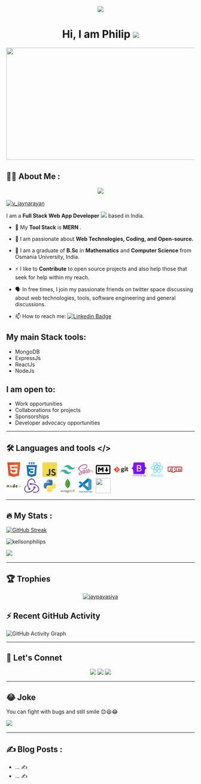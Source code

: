 <div id="header" align="center">
  <img src="https://media.giphy.com/media/M9gbBd9nbDrOTu1Mqx/giphy.gif" width="100"/>
</div>

<!---<div id="badges" align="center">
  <a href="https://www.linkedin.com/in/orji-philip-a3579b128/">
    <img src="https://img.shields.io/badge/LinkedIn-blue?style=for-the-badge&logo=linkedin&logoColor=white" alt="LinkedIn Badge"/>
  </a>
  <a href="https://www.instagram.com/tech_phills/">
    <img src="https://img.shields.io/badge/InstaGram-coral?style=for-the-badge&logo=instagram&logoColor=white" alt="Instagram Badge"/>
  </a>
  <a href="https://twitter.com/kellsonphilips">
    <img src="https://img.shields.io/badge/Twitter-blue?style=for-the-badge&logo=twitter&logoColor=white" alt="Twitter Badge"/>
  </a>
</div> --->

<h1 align="center">
  Hi, I am Philip 
  <img src="https://media.giphy.com/media/hvRJCLFzcasrR4ia7z/giphy.gif" width="90"/>
</h1>


<div align="center">
  <img src="https://media.giphy.com/media/dWesBcTLavkZuG35MI/giphy.gif" width="600" height="300"/>
</div>


## :man_technologist: About Me :

<p align="center">
  <a href="https://github.com/jaypavasiya"><img src="https://readme-typing-svg.herokuapp.com?duration=3000&lines=I+am+Philip+Orji%20|+🤓🤝;Full%20Stack+Developer;MongoDB|+ExpressJs|+ReacJs|+NodeJs;Always+Ready+to+learn!;Tech+Enthusiast|+Funtionality+Inquisitive;Content%20Creator%20|+Blogging+in%20progress;Developers+Startup+Advocate&center=true&width=500&height=50"></a>
</p>

<p align="left"> <a href="https://twitter.com/intent/follow?screen_name=kellsonphilips" target="blank"><img src="https://img.shields.io/twitter/follow/kellsonphilips?logo=twitter&style=for-the-badge" alt="v_jaynarayan" /></a> </p>


I am a **Full Stack Web App Developer** <img src="https://media.giphy.com/media/WUlplcMpOCEmTGBtBW/giphy.gif" width="30"> based in India.

  - :telescope: My **Tool Stack** is **MERN** .
  
  - :seedling: I am passionate about **Web Technologies, Coding, and Open-source.** 
  
  - :school: I am a graduate of **B.Sc** in **Mathematics** and **Computer Science** from Osmania University, India. 
  
  - :zap: I like to **Contribute** to open source projects and also help those that seek for help within my reach. 
  
  - :speaking_head: In free times, I join my passionate friends on twitter space discussing about web technologies, tools, software engineering and general discussions.

<!--- <div align="right" > <a href="https://app.daily.dev/Phillips"><img src="https://api.daily.dev/devcards/d6eb72ba60474f9785f589a67f06639c.png?r=waj" width="400" alt="Orji Philip Kelechukwu's Dev Card"/></a> </div> -->
  
  - :mailbox: How to reach me: [![Linkedin Badge](https://img.shields.io/badge/-Philip.O-blue?style=flat&logo=Linkedin&logoColor=white)](https://www.linkedin.com/in/orji-philip-a3579b128/)


## My main Stack tools: 

  
  - MongoDB
  - ExpressJs
  - ReactJs
  - NodeJs



## I am open to:

  - Work opportunities
  - Collaborations for projects
  - Sponsorships
  - Developer advocacy opportunities

---



## :hammer_and_wrench: Languages and tools </>

<div> 
  <img src="https://github.com/devicons/devicon/blob/master/icons/html5/html5-original.svg" title="HTML5" alt="HTML5" height="40" width="40" />&nbsp;
  <img src="https://github.com/devicons/devicon/blob/master/icons/css3/css3-plain-wordmark.svg" title="CSS" alt="CSS" height="40" width="40" />&nbsp;
  <img src="https://github.com/devicons/devicon/blob/master/icons/javascript/javascript-original.svg" title="JavaScript" alt="JavaScript" height="40" width="40" />&nbsp;
  <img src="https://github.com/devicons/devicon/blob/master/icons/tailwindcss/tailwindcss-plain.svg" title="tailwind" alt="tailwind" height="40" width="40" />&nbsp;
  <img src="https://github.com/devicons/devicon/blob/master/icons/sass/sass-original.svg" title="sass" alt="sass" height="40" width="40" />&nbsp;
  <img src="https://github.com/devicons/devicon/blob/master/icons/markdown/markdown-original.svg" title="MarkDown" alt="MarkDown" height="40" width="40" />&nbsp;
  <img src="https://github.com/devicons/devicon/blob/master/icons/git/git-original-wordmark.svg" title="git" alt="git" height="40" width="40" />&nbsp;
  <img src="https://github.com/devicons/devicon/blob/master/icons/bootstrap/bootstrap-original-wordmark.svg" title="BoostStrap" alt="BoostStrap" height="40" width="40" />&nbsp;
  <img src="https://github.com/devicons/devicon/blob/master/icons/react/react-original-wordmark.svg" title="react" alt="react" height="40" width="40" />&nbsp;
  <img src="https://github.com/devicons/devicon/blob/master/icons/npm/npm-original-wordmark.svg" title="npm" alt="npm" height="40" width="40" />&nbsp;
  <img src="https://github.com/devicons/devicon/blob/master/icons/nodejs/nodejs-original-wordmark.svg" title="NodeJs" alt="NodeJs" height="40" width="40" />&nbsp;
   <img src="https://github.com/devicons/devicon/blob/master/icons/redux/redux-original.svg" title="Redux" alt="redux" height="40" width="40" />&nbsp;
  <img src="https://github.com/devicons/devicon/blob/master/icons/python/python-original.svg" title="python" alt="Python" height="40" width="40" />&nbsp;
  <img src="https://github.com/devicons/devicon/blob/master/icons/mongodb/mongodb-original-wordmark.svg" title="mongoDB" alt="mongoDB" height="40" width="40" />&nbsp;
  <img src="https://github.com/devicons/devicon/blob/master/icons/vscode/vscode-original-wordmark.svg" title="vscode" alt="vscode" height="40" width="40" />&nbsp;
   <img src="" title="" alt="" height="40" width="40" />&nbsp;
</div>

---

## :fire: My Stats :


[![GitHub Streak](http://github-readme-streak-stats.herokuapp.com?user=kellsonphilips&theme=bear&background=000000)](https://git.io/streak-stats)

<p><img src="https://github-readme-stats.vercel.app/api/top-langs/?username=kellsonphilips&theme=algolia&layout=compact" alt="kellsonphilips" /></p>

<p>
  <a href="#"><img src="https://github-readme-stats.vercel.app/api?username=kellsonphilips&show_icons=true&count_private=true&theme=dark" width="350"></a>
</p>

---

## 🏆 Trophies
<p align="center"> <a href="https://github.com/kellsonphilips"><img
      src="https://github-profile-trophy.vercel.app/?username=kellsonphilips&row=1&column=6&theme=algolia" alt="jaypavasiya" /></a>  </p>



## ⚡ Recent GitHub Activity

![GitHub Activity Graph](https://activity-graph.herokuapp.com/graph?username=kellsonphilips&bg_color=1d2a3a&color=5BCDEC&line=5BCDEC&point=FFFFFF&hide_border=true)

<!--- <a href="https://github.com/kellsonphilips"><img alt="Philip's Activity Graph" src="https://activity-graph.herokuapp.com/graph?username=kellsonphilips&custom_title=Philip's%20Contribution%20Graph&theme=react-dark" /></a>-->

---

## 👥 Let's Connet

<p align="center">
  <a href = "https://www.linkedin.com/in/orji-philip-a3579b128/"><img src="https://img.icons8.com/fluent/48/000000/linkedin.png"/></a>
<a href = "https://twitter.com/kellsonphilips"><img src="https://img.icons8.com/fluent/48/000000/twitter.png"/></a>
<a href = "https://www.instagram.com/tech_phills/"><img src="https://img.icons8.com/fluent/48/000000/instagram-new.png"/></a>
</p>

<!---![Profile View Counter](https://komarev.com/ghpvc/?username=kellsonphilips)-->

<hr/>

## 😂 Joke
<p> You can fight with bugs and still smile 😊😆😂 </p>
<div>
<img src='https://readme-jokes.vercel.app/api?hideBorder&theme=tokyonight' />
</div>

<hr/>


## :writing_hand: Blog Posts :

  - ... :writing_hand:
  - ... :writing_hand:
